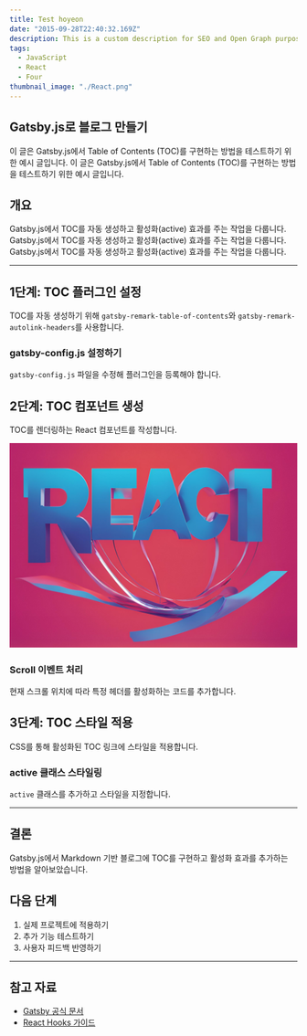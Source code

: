 ```yaml
---
title: Test hoyeon
date: "2015-09-28T22:40:32.169Z"
description: This is a custom description for SEO and Open Graph purposes, rather than the default generated excerpt. Simply add a description field to the frontmatter.
tags:
  - JavaScript
  - React
  - Four
thumbnail_image: "./React.png"
---
```


## Gatsby.js로 블로그 만들기

이 글은 Gatsby.js에서 Table of Contents (TOC)를 구현하는 방법을 테스트하기 위한 예시 글입니다.
이 글은 Gatsby.js에서 Table of Contents (TOC)를 구현하는 방법을 테스트하기 위한 예시 글입니다.

## 개요

Gatsby.js에서 TOC를 자동 생성하고 활성화(active) 효과를 주는 작업을 다룹니다.
Gatsby.js에서 TOC를 자동 생성하고 활성화(active) 효과를 주는 작업을 다룹니다.
Gatsby.js에서 TOC를 자동 생성하고 활성화(active) 효과를 주는 작업을 다룹니다.

---

## 1단계: TOC 플러그인 설정

TOC를 자동 생성하기 위해 `gatsby-remark-table-of-contents`와 `gatsby-remark-autolink-headers`를 사용합니다.

### gatsby-config.js 설정하기

`gatsby-config.js` 파일을 수정해 플러그인을 등록해야 합니다.

## 2단계: TOC 컴포넌트 생성

TOC를 렌더링하는 React 컴포넌트를 작성합니다.

![image](./React.png)

### Scroll 이벤트 처리

현재 스크롤 위치에 따라 특정 헤더를 활성화하는 코드를 추가합니다.

## 3단계: TOC 스타일 적용

CSS를 통해 활성화된 TOC 링크에 스타일을 적용합니다.

### active 클래스 스타일링

`active` 클래스를 추가하고 스타일을 지정합니다.

---

## 결론

Gatsby.js에서 Markdown 기반 블로그에 TOC를 구현하고 활성화 효과를 추가하는 방법을 알아보았습니다.

## 다음 단계

1. 실제 프로젝트에 적용하기
2. 추가 기능 테스트하기
3. 사용자 피드백 반영하기

---

## 참고 자료

- [Gatsby 공식 문서](https://www.gatsbyjs.com/docs/)
- [React Hooks 가이드](https://reactjs.org/docs/hooks-intro.html)
